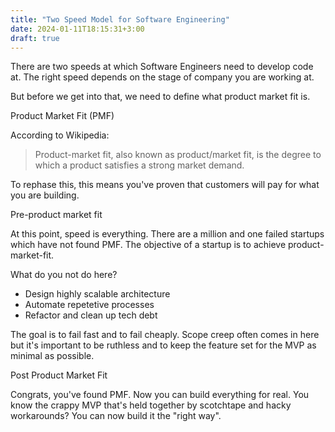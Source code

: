 ```yaml
---
title: "Two Speed Model for Software Engineering"
date: 2024-01-11T18:15:31+3:00
draft: true
---
```


There are two speeds at which Software Engineers need to develop code at. The right speed depends on the stage of company you are working at.

But before we get into that, we need to define what product market fit is.

Product Market Fit (PMF)

According to Wikipedia:

> Product-market fit, also known as product/market fit, is the degree to which a product satisfies a strong market demand.

To rephase this, this means you've proven that customers will pay for what you are building.



Pre-product market fit

At this point, speed is everything. There are a million and one failed startups which have not found PMF. The objective of a startup is to achieve product-market-fit.

What do you not do here?

- Design highly scalable architecture
- Automate repetetive processes
- Refactor and clean up tech debt

The goal is to fail fast and to fail cheaply. Scope creep often comes in here but it's important to be ruthless and to keep the feature set for the MVP as minimal as possible.


Post Product Market Fit

Congrats, you've found PMF. Now you can build everything for real. You know the crappy MVP that's held together by scotchtape and hacky workarounds? You can now build it the "right way".













